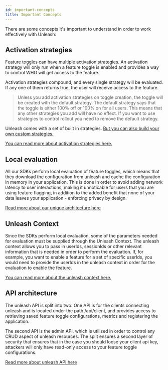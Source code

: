 ```yaml
---
id: important-concepts
title: Important Concepts
---
```


There are some concepts it's important to understand in order to work effectively with Unleash:

## Activation strategies

Feature toggles can have multiple activation strategies. An activation strategy will only run when a feature toggle is enabled and provides a way to control WHO will get access to the feature.

Activation strategies compound, and every single strategy will be evaluated. If any one of them returns true, the user will receive access to the feature.

> Unless you add activation strategies on toggle creation, the toggle will be created with the default strategy. The default strategy says that the toggle is either 100% off or 100% on for all users. This means that any other strategies you add will have no effect. If you want to use strategies to control rollout you need to remove the default strategy.

Unleash comes with a set of built in strategies. [But you can also build your own custom strategies.](../advanced/custom_activation_strategy)

[You can read more about activation strategies here.](./activation_strategy)

## Local evaluation

All our SDKs perform local evaluation of feature toggles, which means that they download the configuration from unleash and cache the configuration in memory in your application. This is done in order to avoid adding network latency to user interactions, making it unnoticable for users that you are using feature flagging, in addition to the added benefit that none of your data leaves your application - enforcing privacy by design.

[Read more about our unique architecture here](https://www.getunleash.io/blog/our-unique-architecture)

## Unleash Context

Since the SDKs perform local evaluation, some of the parameters needed for evaluation must be supplied through the Unleash Context. The unleash context allows you to pass in userIds, sessionIds or other relevant information that is needed in order to perform the evaluation. If, for example, you want to enable a feature for a set of specific userIds, you would need to provide the userIds in the unleash context in order for the evaluation to enable the feature.

[You can read more about the unleash context here.](./unleash_context)

## API architecture

The unleash API is split into two. One API is for the clients connecting unleash and is located under the path /api/client, and provides access to retrieving saved feature toggle configurations, metrics and registering the application.

The second API is the admin API, which is utilised in order to control any CRUD aspect of unleash resources. The split ensures a second layer of security that ensures that in the case you should loose your client api key, attackers will only have read-only access to your feature toggle configurations.

[Read more about unleash API here](../api)
